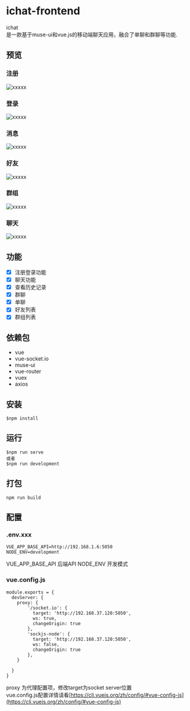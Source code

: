 # ichat-frontend

ichat  
是一款基于muse-ui和vue.js的移动端聊天应用，融合了单聊和群聊等功能.  


## 预览

### 注册
![xxxxx](./src/assets/images/register.png)

### 登录
![xxxxx](./src/assets/images/login.png)

### 消息
![xxxxx](./src/assets/images/message.png)

### 好友
![xxxxx](./src/assets/images/contact-friend.png)

### 群组
![xxxxx](./src/assets/images/contact-group.png)

### 聊天
![xxxxx](./src/assets/images/chat.png)

## 功能

- [x] 注册登录功能
- [x] 聊天功能
- [x] 查看历史记录
- [x] 群聊
- [x] 单聊
- [x] 好友列表
- [x] 群组列表

## 依赖包
- vue
- vue-socket.io 
- muse-ui
- vue-router
- vuex
- axios

## 安装
```
$npm install
```

## 运行
```
$npm run serve
或者
$npm run development
```

## 打包
```
npm run build
```

## 配置

### .env.xxx
```
VUE_APP_BASE_API=http://192.168.1.6:5050
NODE_ENV=development
```
VUE_APP_BASE_API 后端API
NODE_ENV 开发模式

### vue.config.js
```
module.exports = {
  devServer: {
    proxy: {
        '/socket.io': {
          target: 'http://192.168.37.120:5050',
          ws: true,
          changeOrigin: true
        },
        'sockjs-node': {
          target: 'http://192.168.37.120:5050',
          ws: false,
          changeOrigin: true
        },
    }

  }
}
```
proxy 为代理配置项，修改target为socket server位置  
vue.config.js配置详情请看[https://cli.vuejs.org/zh/config/#vue-config-js](https://cli.vuejs.org/zh/config/#vue-config-js)


